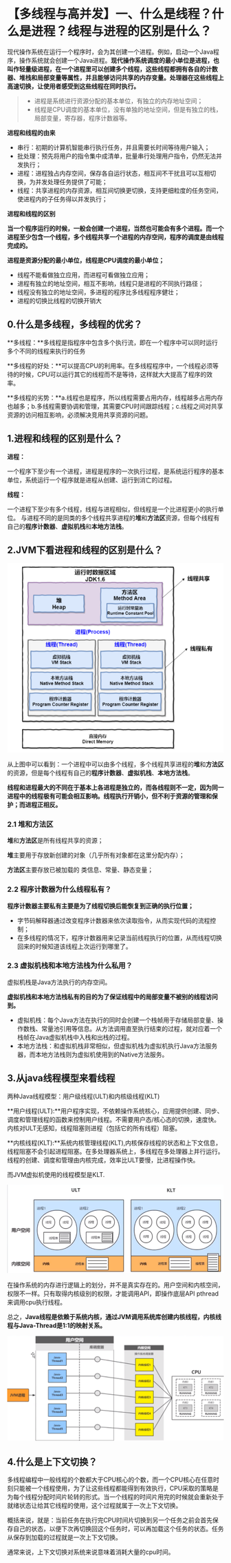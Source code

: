 # 【多线程与高并发】一、什么是线程？什么是进程？线程与进程的区别是什么？

现代操作系统在运行一个程序时，会为其创建一个进程。例如，启动一个Java程序，操作系统就会创建一个Java进程。**现代操作系统调度的最小单位是进程，也叫作轻量级进程，在一个进程里可以创建多个线程，这些线程都拥有各自的计数器、堆栈和局部变量等属性，并且能够访问共享的内存变量。处理器在这些线程上高速切换，让使用者感受到这些线程在同时执行。**

> - 进程是系统进行资源分配的基本单位，有独立的内存地址空间；
> - 线程是CPU调度的基本单位，没有单独的地址空间，但是有独立的栈，局部变量，寄存器，程序计数器等。

**进程和线程的由来**

- 串行：初期的计算机智能串行执行任务，并且需要长时间等待用户输入；
- 批处理：预先将用户的指令集中成清单，批量串行处理用户指令，仍然无法并发执行；
- 进程：进程独占内存空间，保存各自运行状态，相互间不干扰且可以互相切换，为并发处理任务提供了可能；
- 线程：共享进程的内存资源，相互间切换更切换，支持更细粒度的任务空间，使进程内的子任务得以并发执行；

**进程和线程的区别**

**当一个程序运行的时候，一般会创建一个进程，当然也可能会有多个进程。而一个进程至少包含一个线程，多个线程共享一个进程的内存空间，程序的调度是由线程完成的。**

**进程是资源分配的最小单位，线程是CPU调度的最小单位；**

- 线程不能看做独立应用，而进程可看做独立应用；
- 进程有独立的地址空间，相互不影响，线程只是进程的不同执行路径；
- 线程没有独立的地址空间，多进程的程序比多线程程序健壮；
- 进程的切换比线程的切换开销大

## 0.什么是多线程，多线程的优劣？

**多线程：**多线程是指程序中包含多个执行流，即在一个程序中可以同时运行多个不同的线程来执行的任务

**多线程的好处：**可以提高CPU的利用率。在多线程程序中，一个线程必须等待的时候，CPU可以运行其它的线程而不是等待，这样就大大提高了程序的效率。

**多线程的劣势：**a.线程也是程序，所以线程需要占用内存，线程越多占用内存也越多；b.多线程需要协调和管理，其需要CPU时间跟踪线程；c.线程之间对共享资源的访问相互影响，必须解决竞用共享资源的问题。





## 1.进程和线程的区别是什么？

**进程：**

一个程序下至少有一个进程，进程是程序的一次执行过程，是系统运行程序的基本单位，系统运行一个程序就是进程从创建、运行到消亡的过程。

**线程：**

一个进程下至少有多个线程，线程与进程相似，但线程是一个比进程更小的执行单位。 与进程不同的是同类的多个线程共享进程的**堆**和**方法区**资源，但每个线程有自己的**程序计数器**、**虚拟机栈**和**本地方法栈**。







## 2.JVM下看进程和线程的区别是什么？

![image-20201202153030138](./multi_thread/01/1.png)

从上图中可以看到：一个进程中可以由多个线程，多个线程共享进程的**堆**和**方法区**的资源，但是每个线程有自己的**程序计数器**、**虚拟机栈**、**本地方法栈**。

**线程和进程最大的不同在于基本上各进程是独立的，而各线程则不一定，因为同一进程中的线程极有可能会相互影响。线程执行开销小，但不利于资源的管理和保护；而进程正相反。**

### 2.1 堆和方法区

**堆**和**方法区**是所有线程共享的资源；

**堆**主要用于存放新创建的对象（几乎所有对象都在这里分配内存）；

**方法区**主要存放已被加载的 类信息、常量、静态变量；

### 2.2 程序计数器为什么线程私有？

**程序计数器主要私有主要是为了线程切换后能恢复到正确的执行位置；**

- 字节码解释器通过改变程序计数器来依次读取指令，从而实现代码的流程控制；
- 在多线程的情况下，程序计数器用来记录当前线程执行的位置，从而线程切换回来的时候知道该线程上次运行到哪里了。

### 2.3 虚拟机栈和本地方法栈为什么私用？

虚拟机栈是Java方法执行的内存空间。

**虚拟机栈和本地方法栈私有的目的为了保证线程中的局部变量不被别的线程访问到。**

- 虚拟机栈：每个Java方法在执行的同时会创建一个栈帧用于存储局部变量、操作数栈、常量池引用等信息。从方法调用直至执行结束的过程，就对应着一个栈帧在Java虚拟机栈中入栈和出栈的过程。
- 本地方法栈：和虚拟机栈非常相似，但虚拟机栈为虚拟机执行Java方法服务器，而本地方法栈则为虚拟机使用到的Native方法服务。

## 3.从java线程模型来看线程

两种Java线程模型：用户级线程(ULT)和内核级线程(KLT)

**用户线程(ULT):**用户程序实现，不依赖操作系统核心，应用提供创建、同步、调度和管理线程的函数来控制用户线程。不需要用户态/核心态的切换，速度快。内核对ULT无感知，线程阻塞则进程（包括它的所有线程）阻塞。

**内核线程(KLT):**系统内核管理线程(KLT),内核保存线程的状态和上下文信息，线程阻塞不会引起进程阻塞。在多处理器系统上，多线程在多处理器上并行运行。线程的创建、调度和管理由内核完成，效率比ULT要慢，比进程操作快。

而JVM虚拟机使用的线程模型是KLT.

![image-20201218220120829](./multi_thread/01/2.png)

在操作系统的内存进行逻辑上的划分，并不是真实存在的。用户空间和内核空间，权限不一样。只有取得内核级别的权限，才能调用API，即操作底层API pthread来调用cpu执行线程。

总之，**Java线程是依赖于系统内核，通过JVM调用系统库创建内核线程，内核线程与Java-Thread是1:1的映射关系。**

![image-20201218220259410](./multi_thread/01/3.png)



## 4.什么是上下文切换？

多线程编程中一般线程的个数都大于CPU核心的个数，而一个CPU核心在任意时刻只能被一个线程使用，为了让这些线程都能得到有效执行，CPU采取的策略是为每个线程分配时间片轮转的形式。当一个线程的时间片用完的时候就会重新处于就绪状态让给其它线程的使用，这个过程就属于一次上下文切换。

概括来说，就是：当前任务在执行完CPU时间片切换到另一个任务之前会首先保存自己的状态，以便下次再切换回这个任务时，可以再加载这个任务的状态。任务从保存到加载的过程就是一次上下文切换。

通常来说，上下文切换对系统来说意味着消耗大量的cpu时间。